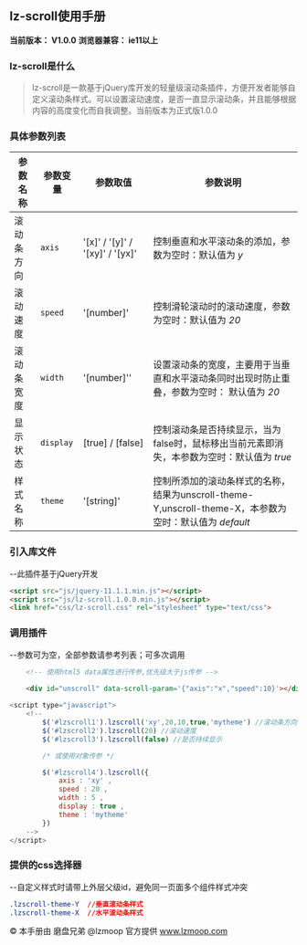 ## lz-scroll使用手册
**当前版本： V1.0.0**
**浏览器兼容： ie11以上**
### lz-scroll是什么
>lz-scroll是一款基于jQuery库开发的轻量级滚动条插件，方便开发者能够自定义滚动条样式。可以设置滚动速度，是否一直显示滚动条，并且能够根据内容的高度变化而自我调整。当前版本为正式版1.0.0
### 具体参数列表

| 参数名称 | 参数变量 | 参数取值 | 参数说明 |
|-----------|------------|------------|------------|
| 滚动条方向          |`axis`        |'[x]' / '[y]' / '[xy]' / '[yx]'      |控制垂直和水平滚动条的添加，参数为空时：默认值为 *y*
| 滚动速度          |`speed`     |'[number]'   				 		|控制滑轮滚动时的滚动速度，参数为空时：默认值为 *20*
| 滚动条宽度          |`width`      |'[number]''|设置滚动条的宽度，主要用于当垂直和水平滚动条同时出现时防止重叠，参数为空时： 默认值为 *20*
| 显示状态          |`display`   |[true] / [false]  |控制滚动条是否持续显示，当为false时，鼠标移出当前元素即消失，本参数为空时：默认值为 *true*  
| 样式名称          |`theme`      |'[string]' |控制所添加的滚动条样式的名称，结果为unscroll-theme-Y,unscroll-theme-X，本参数为空时：默认值为 *default*   

### 引入库文件
--此插件基于jQuery开发
```HTML
<script src="js/jquery-11.1.1.min.js"></script>
<script src="js/lz-scroll.1.0.0.min.js"></script>
<link href="css/lz-scroll.css" rel="stylesheet" type="text/css">
```	

### 调用插件
--参数可为空，全部参数请参考列表；可多次调用
```html
	<!-- 使用html5 data属性进行传参,优先级大于js传参 -->
	
	<div id="unscroll" data-scroll-param='{"axis":"x","speed":10}'></div>
```

```javascript
<script type="javascript">
    <!--
    	$('#lzscroll1').lzscroll('xy',20,10,true,'mytheme') //滚动条方向 滚动速度 滚动条宽度 是否持续显示 样式名 
		$('#lzscroll2').lzscroll(20) //滚动速度
		$('#lzscroll3').lzscroll(false) //是否持续显示

        /* 或使用对象传参 */

        $('#lzscroll4').lzscroll({
            axis : 'xy' ,
            speed : 20 ,
            width : 5 ,
            display : true ,
            theme : 'mytheme'
        })
    -->
</script>
```

### 提供的css选择器
--自定义样式时请带上外层父级id，避免同一页面多个组件样式冲突
```css
.lzscroll-theme-Y  //垂直滚动条样式
.lzscroll-theme-X  //水平滚动条样式
```
© 本手册由 磨盘兄弟 @lzmoop 官方提供 www.lzmoop.com
